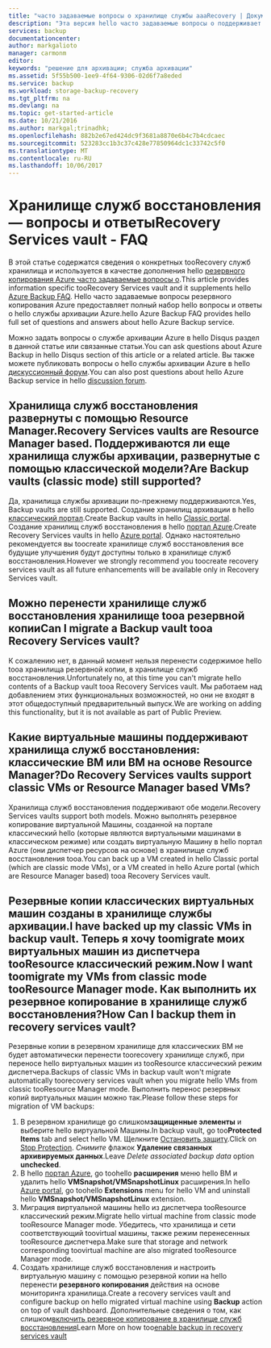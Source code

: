 ```yaml
---
title: "часто задаваемые вопросы о хранилище службы aaaRecovery | Документы Microsoft"
description: "Эта версия hello часто задаваемые вопросы о поддерживает выпуск общедоступной предварительной версии hello hello службы архивации Azure. Вопросы и ответы о hello резервного копирования, резервного копирования и хранения, восстановления, безопасности и другие распространенные вопросы о hello решение для резервного копирования Azure toofrequently ответы."
services: backup
documentationcenter: 
author: markgalioto
manager: carmonm
editor: 
keywords: "решение для архивации; служба архивации"
ms.assetid: 5f55b500-1ee9-4f64-9306-02d6f7a8eded
ms.service: backup
ms.workload: storage-backup-recovery
ms.tgt_pltfrm: na
ms.devlang: na
ms.topic: get-started-article
ms.date: 10/21/2016
ms.author: markgal;trinadhk;
ms.openlocfilehash: 882b2e67ed424dc9f3681a8870e6b4c7b4cdcaec
ms.sourcegitcommit: 523283cc1b3c37c428e77850964dc1c33742c5f0
ms.translationtype: MT
ms.contentlocale: ru-RU
ms.lasthandoff: 10/06/2017
---
```

# <a name="recovery-services-vault---faq"></a><span data-ttu-id="9767a-105">Хранилище служб восстановления — вопросы и ответы</span><span class="sxs-lookup"><span data-stu-id="9767a-105">Recovery Services vault - FAQ</span></span>
<span data-ttu-id="9767a-106">В этой статье содержатся сведения о конкретных tooRecovery служб хранилища и используется в качестве дополнения hello [резервного копирования Azure часто задаваемые вопросы о](backup-azure-backup-faq.md).</span><span class="sxs-lookup"><span data-stu-id="9767a-106">This article provides information specific tooRecovery Services vault and it supplements hello [Azure Backup FAQ](backup-azure-backup-faq.md).</span></span> <span data-ttu-id="9767a-107">Hello часто задаваемые вопросы резервного копирования Azure предоставляет полный набор hello вопросы и ответы о hello службы архивации Azure.</span><span class="sxs-lookup"><span data-stu-id="9767a-107">hello Azure Backup FAQ provides hello full set of questions and answers about hello Azure Backup service.</span></span>  

<span data-ttu-id="9767a-108">Можно задать вопросы о службе архивации Azure в hello Disqus раздел в данной статье или связанные статьи.</span><span class="sxs-lookup"><span data-stu-id="9767a-108">You can ask questions about Azure Backup in hello Disqus section of this article or a related article.</span></span> <span data-ttu-id="9767a-109">Вы также можете публиковать вопросы о hello службы архивации Azure в hello [дискуссионный форум](https://social.msdn.microsoft.com/forums/azure/home?forum=windowsazureonlinebackup).</span><span class="sxs-lookup"><span data-stu-id="9767a-109">You can also post questions about hello Azure Backup service in hello [discussion forum](https://social.msdn.microsoft.com/forums/azure/home?forum=windowsazureonlinebackup).</span></span>

## <a name="recovery-services-vaults-are-resource-manager-based-are-backup-vaults-classic-mode-still-supported-br"></a><span data-ttu-id="9767a-110">Хранилища служб восстановления развернуты с помощью Resource Manager.</span><span class="sxs-lookup"><span data-stu-id="9767a-110">Recovery Services vaults are Resource Manager based.</span></span> <span data-ttu-id="9767a-111">Поддерживаются ли еще хранилища службы архивации, развернутые с помощью классической модели?</span><span class="sxs-lookup"><span data-stu-id="9767a-111">Are Backup vaults (classic mode) still supported?</span></span> <br/>
<span data-ttu-id="9767a-112">Да, хранилища службы архивации по-прежнему поддерживаются.</span><span class="sxs-lookup"><span data-stu-id="9767a-112">Yes, Backup vaults are still supported.</span></span> <span data-ttu-id="9767a-113">Создание хранилищ архивации в hello [классический портал](https://manage.windowsazure.com).</span><span class="sxs-lookup"><span data-stu-id="9767a-113">Create Backup vaults in hello [Classic portal](https://manage.windowsazure.com).</span></span> <span data-ttu-id="9767a-114">Создание хранилищ служб восстановления в hello [портал Azure](https://portal.azure.com).</span><span class="sxs-lookup"><span data-stu-id="9767a-114">Create Recovery Services vaults in hello [Azure portal](https://portal.azure.com).</span></span> <span data-ttu-id="9767a-115">Однако настоятельно рекомендуется вы toocreate хранилище служб восстановления все будущие улучшения будут доступны только в хранилище служб восстановления.</span><span class="sxs-lookup"><span data-stu-id="9767a-115">However we strongly recommend you toocreate recovery services vault as all future enhancements will be available only in Recovery Services vault.</span></span>

## <a name="can-i-migrate-a-backup-vault-tooa-recovery-services-vault-br"></a><span data-ttu-id="9767a-116">Можно перенести хранилище служб восстановления хранилище tooa резервной копии</span><span class="sxs-lookup"><span data-stu-id="9767a-116">Can I migrate a Backup vault tooa Recovery Services vault?</span></span> <br/>
<span data-ttu-id="9767a-117">К сожалению нет, в данный момент нельзя перенести содержимое hello tooa хранилища резервной копии, в хранилище служб восстановления.</span><span class="sxs-lookup"><span data-stu-id="9767a-117">Unfortunately no, at this time you can't migrate hello contents of a Backup vault tooa Recovery Services vault.</span></span> <span data-ttu-id="9767a-118">Мы работаем над добавлением этих функциональных возможностей, но они не входят в этот общедоступный предварительный выпуск.</span><span class="sxs-lookup"><span data-stu-id="9767a-118">We are working on adding this functionality, but it is not available as part of Public Preview.</span></span>

## <a name="do-recovery-services-vaults-support-classic-vms-or-resource-manager-based-vms-br"></a><span data-ttu-id="9767a-119">Какие виртуальные машины поддерживают хранилища служб восстановления: классические ВМ или ВМ на основе Resource Manager?</span><span class="sxs-lookup"><span data-stu-id="9767a-119">Do Recovery Services vaults support classic VMs or Resource Manager based VMs?</span></span> <br/>
<span data-ttu-id="9767a-120">Хранилища служб восстановления поддерживают обе модели.</span><span class="sxs-lookup"><span data-stu-id="9767a-120">Recovery Services vaults support both models.</span></span>  <span data-ttu-id="9767a-121">Можно выполнять резервное копирование виртуальной Машины, созданной на портале классический hello (которые являются виртуальными машинами в классическом режиме) или создать виртуальную Машину в hello портал Azure (они диспетчер ресурсов на основе) в хранилище служб восстановления tooa.</span><span class="sxs-lookup"><span data-stu-id="9767a-121">You can back up a VM created in hello Classic portal (which are classic mode VMs), or a VM created in hello Azure portal (which are Resource Manager based) tooa Recovery Services vault.</span></span>

## <a name="i-have-backed-up-my-classic-vms-in-backup-vault-now-i-want-toomigrate-my-vms-from-classic-mode-tooresource-manager-mode--how-can-i-backup-them-in-recovery-services-vault"></a><span data-ttu-id="9767a-122">Резервные копии классических виртуальных машин созданы в хранилище службы архивации.</span><span class="sxs-lookup"><span data-stu-id="9767a-122">I have backed up my classic VMs in backup vault.</span></span> <span data-ttu-id="9767a-123">Теперь я хочу toomigrate моих виртуальных машин из диспетчера tooResource классический режим.</span><span class="sxs-lookup"><span data-stu-id="9767a-123">Now I want toomigrate my VMs from classic mode tooResource Manager mode.</span></span>  <span data-ttu-id="9767a-124">Как выполнить их резервное копирование в хранилище служб восстановления?</span><span class="sxs-lookup"><span data-stu-id="9767a-124">How Can I backup them in recovery services vault?</span></span>
<span data-ttu-id="9767a-125">Резервные копии в резервном хранилище для классических ВМ не будет автоматически перенести toorecovery хранилище служб, при переносе hello виртуальных машин из tooResource классический режим диспетчера.</span><span class="sxs-lookup"><span data-stu-id="9767a-125">Backups of classic VMs in backup vault won't migrate automatically toorecovery services vault when you migrate hello VMs from classic tooResource Manager mode.</span></span> <span data-ttu-id="9767a-126">Выполнить перенос резервных копий виртуальных машин можно так.</span><span class="sxs-lookup"><span data-stu-id="9767a-126">Please follow these steps for migration of VM backups:</span></span>

1. <span data-ttu-id="9767a-127">В резервном хранилище go слишком**защищенные элементы** и выберите hello виртуальной Машины.</span><span class="sxs-lookup"><span data-stu-id="9767a-127">In backup vault, go too**Protected Items** tab and select hello VM.</span></span> <span data-ttu-id="9767a-128">Щелкните [Остановить защиту](backup-azure-manage-vms-classic.md#stop-protecting-virtual-machines).</span><span class="sxs-lookup"><span data-stu-id="9767a-128">Click on [Stop Protection](backup-azure-manage-vms-classic.md#stop-protecting-virtual-machines).</span></span> <span data-ttu-id="9767a-129">*Снимите* флажок **Удаление связанных архивируемых данных**.</span><span class="sxs-lookup"><span data-stu-id="9767a-129">Leave *Delete associated backup data* option **unchecked**.</span></span>
2. <span data-ttu-id="9767a-130">В hello [портал Azure](https://portal.azure.com), go toohello **расширения** меню hello ВМ и удалить hello **VMSnapshot/VMSnapshotLinux** расширения.</span><span class="sxs-lookup"><span data-stu-id="9767a-130">In hello [Azure portal](https://portal.azure.com), go toohello **Extensions** menu for hello VM and uninstall hello **VMSnapshot/VMSnapshotLinux** extension.</span></span>
3. <span data-ttu-id="9767a-131">Миграция виртуальной машины hello из диспетчера tooResource классический режим.</span><span class="sxs-lookup"><span data-stu-id="9767a-131">Migrate hello virtual machine from classic mode tooResource Manager mode.</span></span> <span data-ttu-id="9767a-132">Убедитесь, что хранилища и сети соответствующий toovirtual машины, также режим перенесенных tooResource диспетчера.</span><span class="sxs-lookup"><span data-stu-id="9767a-132">Make sure that storage and network corresponding toovirtual machine are also migrated tooResource Manager mode.</span></span>
4. <span data-ttu-id="9767a-133">Создать хранилище служб восстановления и настроить виртуальную машину с помощью резервной копии на hello перенести **резервного копирования** действия на основе мониторинга хранилища.</span><span class="sxs-lookup"><span data-stu-id="9767a-133">Create a recovery services vault and configure backup on hello migrated virtual machine using **Backup** action on top of vault dashboard.</span></span> <span data-ttu-id="9767a-134">Дополнительные сведения о том, как слишком[включить резервное копирование в хранилище служб восстановления](backup-azure-vms-first-look-arm.md)</span><span class="sxs-lookup"><span data-stu-id="9767a-134">Learn More on how too[enable backup in recovery services vault](backup-azure-vms-first-look-arm.md)</span></span>
